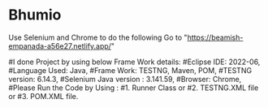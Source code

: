 # Bhumio
Use Selenium and Chrome to do the following
Go to "https://beamish-empanada-a56e27.netlify.app/"

#I done Project by using below Frame Work details: 
#Eclipse IDE: 2022-06,
#Language Used: Java, 
#Frame Work: TESTNG, 
Maven, POM, #TESTNG version: 6.14.3, 
#Selenium Java version : 3.141.59, #Browser: Chrome,
#Please Run the Code by Using : #1. Runner Class or 
#2. TESTNG.XML file
or #3. POM.XML file.

